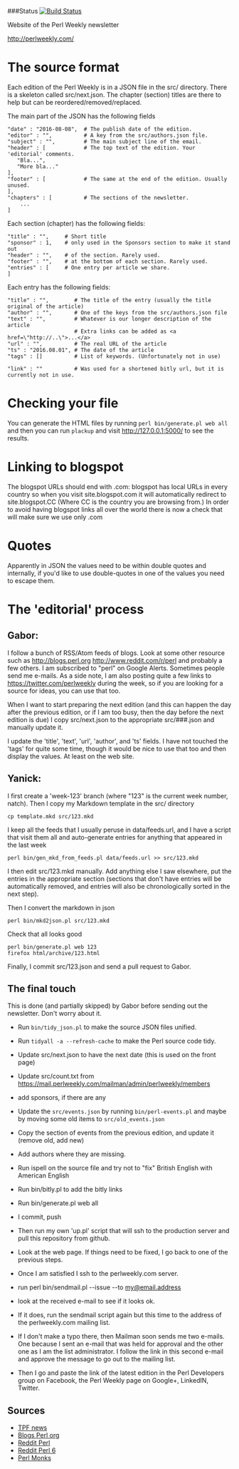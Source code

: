 ###Status
[![Build Status](https://travis-ci.org/szabgab/perlweekly.png)](https://travis-ci.org/szabgab/perlweekly)

Website of the Perl Weekly newsletter

http://perlweekly.com/

The source format
==================

Each edition of the Perl Weekly is in a JSON file in the src/ directory.
There is a skeleton called src/next.json. The chapter (section) titles are there
to help but can be reordered/removed/replaced.

The main part of the JSON has the following fields

```
"date" : "2016-08-08",  # The publish date of the edition.
"editor" : "",          # A key from the src/authors.json file.
"subject" : "",         # The main subject line of the email.
"header" : [            # The top text of the edition. Your 'editorial' comments.
   "Bla...",
   "More bla..."
],
"footer" : [            # The same at the end of the edition. Usually unused.
],
"chapters" : [          # The sections of the newsletter.
    ...
]
```

Each section (chapter) has the following fields:

```
"title" : "",     # Short title
"sponsor" : 1,    # only used in the Sponsors section to make it stand out
"header" : "",    # of the section. Rarely used.
"footer" : "",    # at the bottom of each section. Rarely used.
"entries" : [     # One entry per article we share.
]
```

Each entry has the following fields:

```
"title" : "",        # The title of the entry (usually the title original of the article)
"author" : "",       # One of the keys from the src/authors.json file
"text" : "",         # Whatever is our longer description of the article
                     # Extra links can be added as <a href=\"http://..\">...</a>
"url" : "",          # The real URL of the article
"ts" : "2016.08.01", # The date of the article
"tags" : []          # List of keywords. (Unfortunately not in use)

"link" : ""          # Was used for a shortened bitly url, but it is currently not in use.
```

Checking your file
===================

You can generate the HTML files by running `perl bin/generate.pl web all` and then you can run `plackup` and visit http://127.0.0.1:5000/ to see the results.


Linking to blogspot
=====================

The blogspot URLs should end with .com: blogspot has local URLs in every country so when you visit site.blogspot.com it will automatically redirect to site.blogspot.CC (Where CC is the country you are browsing from.) In order to avoid having blogspot links all over the world there is now a check that will make sure we use only .com

Quotes
========

Apparently in JSON the values need to be within double quotes and internally, if you'd like to use double-quotes in one of the values you need to escape them.


The 'editorial' process
========================


Gabor:
-----

I follow a bunch of RSS/Atom feeds of blogs. Look at some other resource such as http://blogs.perl.org  http://www.reddit.com/r/perl and probably a few others. I am subscribed to "perl" on Google Alerts. Sometimes people send me e-mails. As a side note, I am also posting quite a few links to https://twitter.com/perlweekly during the week, so if you are looking for a source for ideas, you can use that too.

When I want to start preparing the next edition (and this can happen the day after the previous edition, or if I am too busy, then the day before the next edition is due) I copy  src/next.json to the appropriate src/###.json and manually update it.

I update the 'title', 'text', 'url', 'author', and 'ts' fields. I have not touched the 'tags' for quite some time, though it would be nice to use that too and then display the values. At least on the web site.

Yanick:
-------

I first create a 'week-123' branch (where "123" is the current week number,
natch). Then I copy my Markdown template in the src/ directory

    cp template.mkd src/123.mkd
 
I keep all the feeds that I usually peruse in data/feeds.url, and I have a
script that visit them all and auto-generate entries for anything that
appeared in the last week

    perl bin/gen_mkd_from_feeds.pl data/feeds.url >> src/123.mkd

I then edit src/123.mkd manually. Add anything else I saw elsewhere,
put the entries in the appropriate section (sections that don't
have entries will be automatically removed, and entries will also
be chronologically sorted in the next step).

Then I convert the markdown in json

    perl bin/mkd2json.pl src/123.mkd

Check that all looks good

    perl bin/generate.pl web 123
    firefox html/archive/123.html

Finally, I commit src/123.json and send a pull request to Gabor.


The final touch
-----------------

This is done (and partially skipped) by Gabor before sending out the newsletter. Don't worry about it.

* Run `bin/tidy_json.pl` to make the source JSON files unified.
* Run `tidyall -a --refresh-cache` to make the Perl source code tidy.
* Update src/next.json to have the next date (this is used on the front page)
* Update src/count.txt from https://mail.perlweekly.com/mailman/admin/perlweekly/members
* add sponsors, if there are any
* Update the ```src/events.json``` by running ```bin/perl-events.pl``` and maybe by moving some old items to ```src/old_events.json```
* Copy the section of events from the previous edition, and update it (remove old, add new)
* Add authors where they are missing.
* Run ispell on the source file and try not to "fix" British English with American English
* Run  bin/bitly.pl to add the bitly links
* Run bin/generate.pl web all
* I commit, push
* Then run my own 'up.pl' script that will ssh to the production server and pull this repository from github.
* Look at the web page. If things need to be fixed, I go back to one of the previous steps.
* Once I am satisfied I ssh to the perlweekly.com server.
* run perl bin/sendmail.pl --issue --to my@email.address
* look at the received e-mail to see if it looks ok.
* If it does, run the sendmail script again but this time to the address of the perlweekly.com mailing list.
* If I don't make a typo there, then Mailman soon sends me two e-mails. One because I sent an e-mail
  that was held for approval and the other one as I am the list administrator. I follow the link in this
  second e-mail and approve the message to go out to the mailing list.

* Then I go and paste the link of the latest edition in the Perl Developers group on Facebook, the Perl Weekly page on Google+,
  LinkedIN, Twitter.

## Sources

* [TPF news](http://news.perlfoundation.org/)
* [Blogs Perl org](http://blogs.perl.org/)
* [Reddit Perl](https://www.reddit.com/r/perl/)
* [Reddit Perl 6](https://www.reddit.com/r/perl6/)
* [Perl Monks](http://www.perlmonks.org/)

